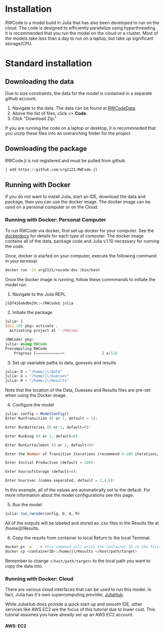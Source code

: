 # Installation
RWCode is a model build in Julia that has also been developed to run on the cloud. The code is designed to efficiently parallelize using hyperthreading. It is recommended that you run the model on the cloud or a cluster. Most of the models take less than a day to run on a laptop, but take up significant storage/CPU.

# Standard installation

## Downloading the data
Due to size constraints, the data for the model is contained in a separate github account.

1. Navigate to the data. The data can be found at [RWCodeData](https://github.com/vrg2121/RWCodeData).
2. Above the list of files, click <> **Code**.
3. Click "Download Zip."

If you are running the code on a laptop or desktop, it is recommneded that you unzip these files into an overarching folder for the project.


## Downloading the package
RWCode.jl is not registered and must be pulled from github.

```julia
] add https://github.com/vrg2121/RWCode.jl
```

## Running with Docker
If you do not want to install Julia, start an IDE, download the data and package, then you can use the docker image. The docker image can be used on a personal computer or on the Cloud. 

### Running with Docker: Personal Computer
To run RWCode via docker, first set up docker for your computer. See the [dockerdocs](https://docs.docker.com/desktop/?_gl=1*1y6i8pd*_gcl_au*MjExMzU5MjMxMi4xNzI2NzYwMjEy*_ga*MTk3MTkwNDMwOC4xNzI2NzYwMjEy*_ga_XJWPQMJYHQ*MTcyOTA5MjkzMC4xNi4xLjE3MjkwOTI5MzAuNjAuMC4w) for details for each type of computer. The docker image contains all of the data, package code and Julia v.1.10 necessary for running the code.

Once, docker is started on your computer, execute the following command in your terminal:
```bash
docker run -it vrg2121/rwcode:dev /bin/bash
```

Once the docker image is running, follow these commmands to initiate the model run:

1. Navigate to the Julia REPL
```bash
jl@f416a6d0e29c:~/RWCode$ julia
```

2. Initiate the package
```julia
julia> ]
(@v1.10) pkg> activate .
  Activating project at `~/RWCode`

(RWCode) pkg>
julia> using RWCode
Precompiling RWCode
    Progress [============>                 ] x/118
```

3. Set up vaariable paths to data, guesses and results
```julia
julia> D = "/home/jl/Data"
julia> G = "/home/jl/Guesses"
julia> R = "/home/jl/Results"
```
Note that the location of the Data, Guesses and Results files are pre-set when using the Docker image.

4. Configure the model
```julia
julia> config = ModelConfig()
Enter RunTransition (0 or 1, default = 1):

Enter RunBatteries (0 or 1, default=0):

Enter RunExog (0 or 1, default=0):

Enter RunCurtailment (0 or 1, default=0):

Enter the Number of Transition Iterations (recommend 0-100 iterations, default=2):

Enter Initial Production (default = 100):

Enter hoursofstorage (default=0):

Enter hoursvec (comma-separated, default = 2,4,6):
```
In this example, all of the values are automatically set to the default. For more information about the model configurations see this page.

5. Run the model
```julia
julia> run_rwcode(config, D, G, R)
```
All of the outputs will be labeled and stored as .csv files in the Results file at /home/jl/Results.

6. Copy the results from container to local
Return to the local Terminal.

```bash
docker ps -a    # this command will print the container ID in the first column.
docker cp <containerID>:/home/jl/Results </host/path/target>
```


Remember to change `</host/path/target>` to the local path you want to copy the data into.

### Running with Docker: Cloud
There are various cloud interfaces that can be used to run this model. In fact, Julia has it's own supercomputing provider, [JuliaHub](https://juliahub.com/). 

While JuliaHub does provide a quick start up and smooth IDE, other services like AWS EC2 are the focus of this tutorial due to lower cost. This tutorial assumes you have already set up an AWS EC2 account. 

#### AWS: EC2